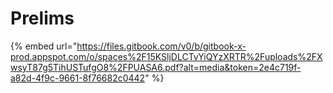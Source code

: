 # Prelims

{% embed url="https://files.gitbook.com/v0/b/gitbook-x-prod.appspot.com/o/spaces%2F15KSljDLCTvYiQYzXRTR%2Fuploads%2FXwsyT87g5TihUSTufgO8%2FPUASA6.pdf?alt=media&token=2e4c719f-a82d-4f9c-9661-8f76682c0442" %}
